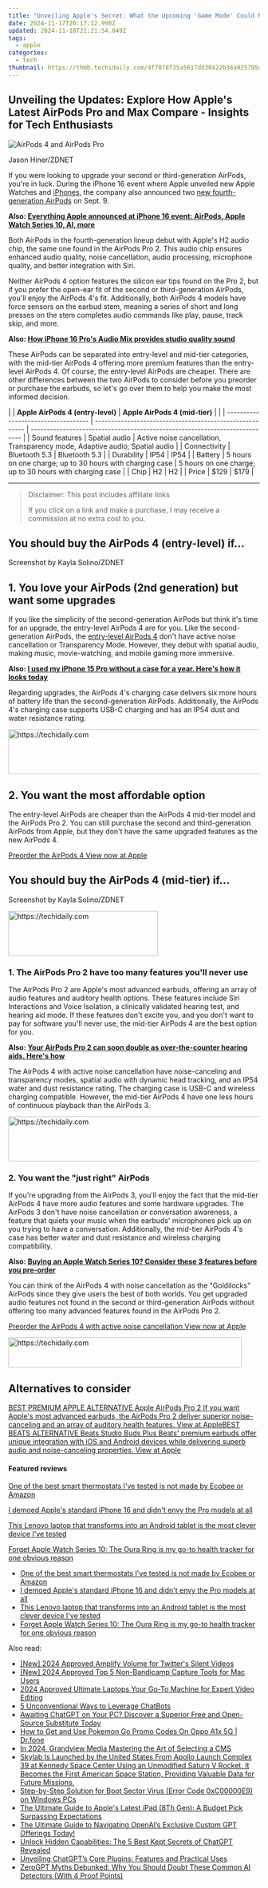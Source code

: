 ```yaml
---
title: "Unveiling Apple's Secret: What the Upcoming 'Game Mode' Could Mean for Tech Enthusiasts - Insider Info From ZDNet"
date: 2024-11-17T20:17:12.998Z
updated: 2024-11-18T21:21:54.049Z
tags:
  - apple
categories:
  - tech
thumbnail: https://thmb.techidaily.com/4f7878f35a5617dd30422b38a025795d7b590bfdd2ba7a274f89a9a6584223ab.jpg
---
```


## Unveiling the Updates: Explore How Apple's Latest AirPods Pro and Max Compare - Insights for Tech Enthusiasts

![AirPods 4 and AirPods Pro](https://www.zdnet.com/a/img/resize/ccd6eaa3e23201b442e925b69c7ad6bee804c2ac/2024/09/09/1c2435ae-50e2-4bda-8b1a-2bb5e3267583/img-0038.jpg?auto=webp&width=1280)

Jason Hiner/ZDNET

If you were looking to upgrade your second or third-generation AirPods, you're in luck. During the iPhone 16 event where Apple unveiled new Apple Watches and [iPhones](https://www.zdnet.com/article/every-iphone-16-model-compared-which-new-iphone-should-you-buy/), the company also announced two [new fourth-generation AirPods](https://apple.sjv.io/c/159047/435031/7613?&sharedid=zdnet&partnerpropertyid=1980086&u=https%3A%2F%2Fwww.apple.com%2Fshop%2Fbuy-airpods%2Fairpods-4&subId1=zd-%5F%5FCOM%5FCLICK%5FID%5F%5F-dtp) on Sept. 9.

**Also: [Everything Apple announced at iPhone 16 event: AirPods, Apple Watch Series 10, AI, more](https://www.zdnet.com/article/everything-apple-announced-at-iphone-16-event-airpods-apple-watch-series-10-ai-more/)**

Both AirPods in the fourth-generation lineup debut with Apple's H2 audio chip, the same one found in the AirPods Pro 2\. This audio chip ensures enhanced audio quality, noise cancellation, audio processing, microphone quality, and better integration with Siri. 

Neither AirPods 4 option features the silicon ear tips found on the Pro 2, but if you prefer the open-ear fit of the second or third-generation AirPods, you'll enjoy the AirPods 4's fit. Additionally, both AirPods 4 models have force sensors on the earbud stem, meaning a series of short and long presses on the stem completes audio commands like play, pause, track skip, and more.

**Also: [How iPhone 16 Pro's Audio Mix provides studio quality sound](https://www.zdnet.com/article/how-iphone-16-pros-audio-mix-provides-studio-quality-sound/)**

These AirPods can be separated into entry-level and mid-tier categories, with the mid-tier AirPods 4 offering more premium features than the entry-level AirPods 4\. Of course, the entry-level AirPods are cheaper. There are other differences between the two AirPods to consider before you preorder or purchase the earbuds, so let's go over them to help you make the most informed decision.

| | **Apple AirPods 4 (entry-level)** | **Apple AirPods 4 (mid-tier)**                           |                                                                             |
| ----------------------------------- | -------------------------------------------------------- | --------------------------------------------------------------------------- |
| Sound features                      | Spatial audio                                            | Active noise cancellation, Transparency mode, Adaptive audio, Spatial audio |
| Connectivity                        | Bluetooth 5.3                                            | Bluetooth 5.3                                                               |
| Durability                          | IP54                                                     | IP54                                                                        |
| Battery                             | 5 hours on one charge; up to 30 hours with charging case | 5 hours on one charge; up to 30 hours with charging case                    |
| Chip                                | H2                                                       | H2                                                                          |
| Price                               | $129                                                     | $179                                                                        |

---

>  Disclaimer: This post includes affiliate links
>
>  If you click on a link and make a purchase, I may receive a commission at no extra cost to you.
>

## You should buy the AirPods 4 (entry-level) if...

Screenshot by Kayla Solino/ZDNET

## 1\. You love your AirPods (2nd generation) but want some upgrades

If you like the simplicity of the second-generation AirPods but think it's time for an upgrade, the entry-level AirPods 4 are for you. Like the second-generation AirPods, the [entry-level AirPods 4](https://apple.sjv.io/c/159047/435031/7613?&sharedid=zdnet&partnerpropertyid=1980086&u=https%3A%2F%2Fwww.apple.com%2Fshop%2Fbuy-airpods%2Fairpods-4&subId1=zd-%5F%5FCOM%5FCLICK%5FID%5F%5F-dtp) don't have active noise cancellation or Transparency Mode. However, they debut with spatial audio, making music, movie-watching, and mobile gaming more immersive.

**Also: [I used my iPhone 15 Pro without a case for a year. Here's how it looks today](https://www.zdnet.com/article/i-used-my-iphone-15-pro-without-a-case-for-a-year-heres-how-it-looks-today/)**

Regarding upgrades, the AirPods 4's charging case delivers six more hours of battery life than the second-generation AirPods. Additionally, the AirPods 4's charging case supports USB-C charging and has an IP54 dust and water resistance rating. 

<!-- affiliate ads begin -->
<a href="https://aligracehair.sjv.io/c/5597632/1902294/19272" target="_top" id="1902294">
  <img src="//a.impactradius-go.com/display-ad/19272-1902294" border="0" alt="https://techidaily.com" width="728" height="90"/>
</a>
<img height="0" width="0" src="https://aligracehair.sjv.io/i/5597632/1902294/19272" style="position:absolute;visibility:hidden;" border="0" />
<!-- affiliate ads end -->

## 2\. You want the most affordable option

The entry-level AirPods are cheaper than the AirPods 4 mid-tier model and the AirPods Pro 2\. You can still purchase the second and third-generation AirPods from Apple, but they don't have the same upgraded features as the new AirPods 4.

[Preorder the AirPods 4 View now at Apple](https://apple.sjv.io/c/159047/435031/7613?&sharedid=zdnet&partnerpropertyid=1980086&u=https%3A%2F%2Fwww.apple.com%2Fshop%2Fbuy-airpods%2Fairpods-4&subId1=zd-%5F%5FCOM%5FCLICK%5FID%5F%5F-dtp)

## You should buy the AirPods 4 (mid-tier) if...

Screenshot by Kayla Solino/ZDNET

<!-- affiliate ads begin -->
<a href="https://aligracehair.sjv.io/c/5597632/1915805/19272" target="_top" id="1915805">
  <img src="//a.impactradius-go.com/display-ad/19272-1915805" border="0" alt="https://techidaily.com" width="300" height="90"/>
</a>
<img height="0" width="0" src="https://aligracehair.sjv.io/i/5597632/1915805/19272" style="position:absolute;visibility:hidden;" border="0" />
<!-- affiliate ads end -->

### 1\. The AirPods Pro 2 have too many features you'll never use

The AirPods Pro 2 are Apple's most advanced earbuds, offering an array of audio features and auditory health options. These features include Siri Interactions and Voice Isolation, a clinically validated hearing test, and hearing aid mode. If these features don't excite you, and you don't want to pay for software you'll never use, the mid-tier AirPods 4 are the best option for you.

**Also: [Your AirPods Pro 2 can soon double as over-the-counter hearing aids. Here's how](https://www.zdnet.com/article/your-airpods-pro-2-can-soon-double-as-over-the-counter-hearing-aids-heres-how/)**

The AirPods 4 with active noise cancellation have noise-canceling and transparency modes, spatial audio with dynamic head tracking, and an IP54 water and dust resistance rating. The charging case is USB-C and wireless charging compatible. However, the mid-tier AirPods 4 have one less hours of continuous playback than the AirPods 3.

<!-- affiliate ads begin -->
<a href="https://aligracehair.sjv.io/c/5597632/2135405/19272" target="_top" id="2135405">
  <img src="//a.impactradius-go.com/display-ad/19272-2135405" border="0" alt="https://techidaily.com" width="728" height="90"/>
</a>
<img height="0" width="0" src="https://aligracehair.sjv.io/i/5597632/2135405/19272" style="position:absolute;visibility:hidden;" border="0" />
<!-- affiliate ads end -->

### 2\. You want the "just right" AirPods

If you're upgrading from the AirPods 3, you'll enjoy the fact that the mid-tier AirPods 4 have more audio features and some hardware upgrades. The AirPods 3 don't have noise cancellation or conversation awareness, a feature that quiets your music when the earbuds' microphones pick up on you trying to have a conversation. Additionally, the mid-tier AirPods 4's case has better water and dust resistance and wireless charging compatibility.

**Also: [Buying an Apple Watch Series 10? Consider these 3 features before you pre-order](https://www.zdnet.com/article/buying-an-apple-watch-series-10-consider-these-3-features-before-you-pre-order/)**

You can think of the AirPods 4 with noise cancellation as the "Goldilocks" AirPods since they give users the best of both worlds. You get upgraded audio features not found in the second or third-generation AirPods without offering too many advanced features found in the AirPods Pro 2.

[Preorder the AirPods 4 with active noise cancellation View now at Apple](https://apple.sjv.io/c/159047/435031/7613?&sharedid=zdnet&partnerpropertyid=1980086&u=https%3A%2F%2Fwww.apple.com%2Fshop%2Fbuy-airpods%2Fairpods-4%2Fwith-active-noise-cancellation&subId1=zd-%5F%5FCOM%5FCLICK%5FID%5F%5F-dtp)

<!-- affiliate ads begin -->
<a href="https://aligracehair.sjv.io/c/5597632/2135360/19272" target="_top" id="2135360">
  <img src="//a.impactradius-go.com/display-ad/19272-2135360" border="0" alt="https://techidaily.com" width="468" height="60"/>
</a>
<img height="0" width="0" src="https://aligracehair.sjv.io/i/5597632/2135360/19272" style="position:absolute;visibility:hidden;" border="0" />
<!-- affiliate ads end -->

## Alternatives to consider

[BEST PREMIUM APPLE ALTERNATIVE Apple AirPods Pro 2 If you want Apple's most advanced earbuds, the AirPods Pro 2 deliver superior noise-canceling and an array of auditory health features. View at Apple](https://apple.sjv.io/c/159047/435031/7613?&sharedid=zdnet&partnerpropertyid=1980086&u=https%3A%2F%2Fwww.apple.com%2Fshop%2Fbuy-airpods%2Fairpods-pro-2&subId1=zd-%5F%5FCOM%5FCLICK%5FID%5F%5F-dtp)[BEST BEATS ALTERNATIVE Beats Studio Buds Plus Beats' premium earbuds offer unique integration with iOS and Android devices while delivering superb audio and noise-canceling properties. View at Apple](https://apple.sjv.io/c/159047/435031/7613?&sharedid=zdnet&partnerpropertyid=1980086&u=https%3A%2F%2Fwww.apple.com%2Fshop%2Fproduct%2FMQLK3LL%2FA%2Fbeats-studio-buds-true-wireless-noise-cancelling-earbuds-transparent&subId1=zd-%5F%5FCOM%5FCLICK%5FID%5F%5F-dtp)

#### Featured reviews

[One of the best smart thermostats I've tested is not made by Ecobee or Amazon](https://www.zdnet.com/article/one-of-the-best-smart-thermostats-ive-tested-is-not-made-by-ecobee-or-amazon/ "One of the best smart thermostats I've tested is not made by Ecobee or Amazon")

[I demoed Apple's standard iPhone 16 and didn't envy the Pro models at all](https://www.zdnet.com/article/i-switched-to-the-iphone-16-from-the-iphone-15-and-the-upgrade-was-bigger-than-expected-review/ "I demoed Apple's standard iPhone 16 and didn't envy the Pro models at all")

[This Lenovo laptop that transforms into an Android tablet is the most clever device I've tested](https://www.zdnet.com/article/i-tested-lenovos-windows-laptop-that-doubles-as-an-android-tablet-and-it-has-so-much-potential/ "This Lenovo laptop that transforms into an Android tablet is the most clever device I've tested")

[Forget Apple Watch Series 10: The Oura Ring is my go-to health tracker for one obvious reason](https://www.zdnet.com/article/forget-apple-watch-series-10-the-oura-ring-is-my-go-to-health-tracker-for-one-obvious-reason/ "Forget Apple Watch Series 10: The Oura Ring is my go-to health tracker for one obvious reason")

* [One of the best smart thermostats I've tested is not made by Ecobee or Amazon](https://www.zdnet.com/article/one-of-the-best-smart-thermostats-ive-tested-is-not-made-by-ecobee-or-amazon/ "One of the best smart thermostats I've tested is not made by Ecobee or Amazon")
* [I demoed Apple's standard iPhone 16 and didn't envy the Pro models at all](https://www.zdnet.com/article/i-switched-to-the-iphone-16-from-the-iphone-15-and-the-upgrade-was-bigger-than-expected-review/ "I demoed Apple's standard iPhone 16 and didn't envy the Pro models at all")
* [This Lenovo laptop that transforms into an Android tablet is the most clever device I've tested](https://www.zdnet.com/article/i-tested-lenovos-windows-laptop-that-doubles-as-an-android-tablet-and-it-has-so-much-potential/ "This Lenovo laptop that transforms into an Android tablet is the most clever device I've tested")
* [Forget Apple Watch Series 10: The Oura Ring is my go-to health tracker for one obvious reason](https://www.zdnet.com/article/forget-apple-watch-series-10-the-oura-ring-is-my-go-to-health-tracker-for-one-obvious-reason/ "Forget Apple Watch Series 10: The Oura Ring is my go-to health tracker for one obvious reason")

<ins class="adsbygoogle"
     style="display:block"
     data-ad-format="autorelaxed"
     data-ad-client="ca-pub-7571918770474297"
     data-ad-slot="1223367746"></ins>

<ins class="adsbygoogle"
     style="display:block"
     data-ad-client="ca-pub-7571918770474297"
     data-ad-slot="8358498916"
     data-ad-format="auto"
     data-full-width-responsive="true"></ins>

<span class="atpl-alsoreadstyle">Also read:</span>
<div><ul>
<li><a href="https://twitter-videos.techidaily.com/new-2024-approved-amplify-volume-for-twitters-silent-videos/"><u>[New] 2024 Approved Amplify Volume for Twitter's Silent Videos</u></a></li>
<li><a href="https://screen-mirroring-recording.techidaily.com/new-2024-approved-top-5-non-bandicamp-capture-tools-for-mac-users/"><u>[New] 2024 Approved Top 5 Non-Bandicamp Capture Tools for Mac Users</u></a></li>
<li><a href="https://youtube-web.techidaily.com/approved-ultimate-laptops-your-go-to-machine-for-expert-video-editing/"><u>2024 Approved Ultimate Laptops Your Go-To Machine for Expert Video Editing</u></a></li>
<li><a href="https://tech-haven.techidaily.com/5-unconventional-ways-to-leverage-chatbots/"><u>5 Unconventional Ways to Leverage ChatBots</u></a></li>
<li><a href="https://tech-haven.techidaily.com/1722184110133-awaiting-chatgpt-on-your-pc-discover-a-superior-free-and-open-source-substitute-today/"><u>Awaiting ChatGPT on Your PC? Discover a Superior Free and Open-Source Substitute Today</u></a></li>
<li><a href="https://android-pokemon-go.techidaily.com/how-to-get-and-use-pokemon-go-promo-codes-on-oppo-a1x-5g-drfone-by-drfone-virtual-android/"><u>How to Get and Use Pokemon Go Promo Codes On Oppo A1x 5G | Dr.fone</u></a></li>
<li><a href="https://youtube-lab.techidaily.com/24-grandview-media-mastering-the-art-of-selecting-a-cms/"><u>In 2024, Grandview Media Mastering the Art of Selecting a CMS</u></a></li>
<li><a href="https://sound-issues.techidaily.com/skylab-is-launched-by-the-united-states-from-apollo-launch-complex-39-at-kennedy-space-center-using-an-unmodified-saturn-v-rocket-it-becomes-the-first-ameri656/"><u>Skylab Is Launched by the United States From Apollo Launch Complex 39 at Kennedy Space Center Using an Unmodified Saturn V Rocket. It Becomes the First American Space Station, Providing Valuable Data for Future Missions.</u></a></li>
<li><a href="https://common-error.techidaily.com/step-by-step-solution-for-boot-sector-virus-error-code-0xc00000e9-on-windows-pcs/"><u>Step-by-Step Solution for Boot Sector Virus (Error Code 0xC00000E9) on Windows PCs</u></a></li>
<li><a href="https://buynow-marvelous.techidaily.com/the-ultimate-guide-to-apples-latest-ipad-8th-gen-a-budget-pick-surpassing-expectations/"><u>The Ultimate Guide to Apple's Latest iPad (8Th Gen): A Budget Pick Surpassing Expectations</u></a></li>
<li><a href="https://tech-haven.techidaily.com/1722028317898-the-ultimate-guide-to-navigating-openais-exclusive-custom-gpt-offerings-today/"><u>The Ultimate Guide to Navigating OpenAI’s Exclusive Custom GPT Offerings Today!</u></a></li>
<li><a href="https://tech-haven.techidaily.com/1722138884995-unlock-hidden-capabilities-the-5-best-kept-secrets-of-chatgpt-revealed/"><u>Unlock Hidden Capabilities: The 5 Best Kept Secrets of ChatGPT Revealed</u></a></li>
<li><a href="https://tech-haven.techidaily.com/unveiling-chatgpts-core-plugins-features-and-practical-uses/"><u>Unveiling ChatGPT’s Core Plugins: Features and Practical Uses</u></a></li>
<li><a href="https://tech-haven.techidaily.com/zerogpt-myths-debunked-why-you-should-doubt-these-common-ai-detectors-with-4-proof-points/"><u>ZeroGPT Myths Debunked: Why You Should Doubt These Common AI Detectors (With 4 Proof Points)</u></a></li>
</ul></div>

